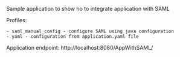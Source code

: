 Sample application to show ho to integrate application with SAML

Profiles:

    - saml_manual_config - configure SAML using java configuration
    - yaml - configuration from application.yaml file

Application endpoint:
http://localhost:8080/AppWithSAML/